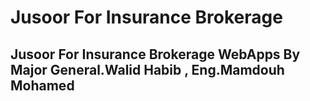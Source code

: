 # Jusoor For Insurance Brokerage
## Jusoor For Insurance Brokerage WebApps By Major General.Walid Habib , Eng.Mamdouh Mohamed

